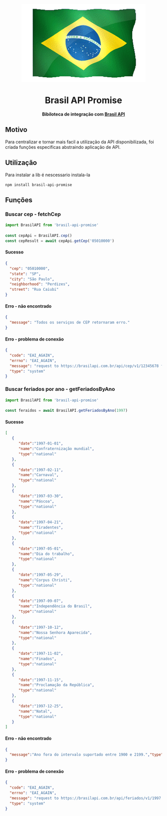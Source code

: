 <div align="center"><img src="./logo.gif"> <h1>Brasil API Promise</h1></div>

<div align="center">
  <p>
    <strong>Bibiloteca de integração com <a href="https://github.com/BrasilAPI/BrasilAPI/">Brasil API</a></strong>
  </p>
</div>

## Motivo
Para centralizar e tornar mais facil a utilização da API disponibilizada, foi criada funções especificas abstraindo aplicação de API.

## Utilização

Para instalar a lib é nescessario instala-la

```npm install brasil-api-promise```

## Funções

### Buscar cep - fetchCep

```javascript
import BrasilAPI from 'brasil-api-promise'

const cepApi = BrasilAPI.cep()
const cepResult = await cepApi.getCep('05010000')

```

#### Sucesso
```json
{
  "cep": "05010000",
  "state": "SP",
  "city": "São Paulo",
  "neighborhood": "Perdizes",
  "street": "Rua Caiubi"
}
```

#### Erro - não encontrado
```json
{
  "message": "Todos os serviços de CEP retornaram erro."
}
```

#### Erro - problema de conexão

```json
{
  "code": "EAI_AGAIN",
  "errno": "EAI_AGAIN",
  "message": "request to https://brasilapi.com.br/api/cep/v1/12345678 failed, reason: getaddrinfo EAI_AGAIN brasilapi.com.br",
  "type": "system"
}
```

### Buscar feriados por ano - getFeriadosByAno

```javascript
import BrasilAPI from 'brasil-api-promise'

const feraidos = await BrasilAPI.getFeriadosByAno(1997)

```

#### Sucesso
```json
[
   {
      "date":"1997-01-01",
      "name":"Confraternização mundial",
      "type":"national"
   },
   {
      "date":"1997-02-11",
      "name":"Carnaval",
      "type":"national"
   },
   {
      "date":"1997-03-30",
      "name":"Páscoa",
      "type":"national"
   },
   {
      "date":"1997-04-21",
      "name":"Tiradentes",
      "type":"national"
   },
   {
      "date":"1997-05-01",
      "name":"Dia do trabalho",
      "type":"national"
   },
   {
      "date":"1997-05-29",
      "name":"Corpus Christi",
      "type":"national"
   },
   {
      "date":"1997-09-07",
      "name":"Independência do Brasil",
      "type":"national"
   },
   {
      "date":"1997-10-12",
      "name":"Nossa Senhora Aparecida",
      "type":"national"
   },
   {
      "date":"1997-11-02",
      "name":"Finados",
      "type":"national"
   },
   {
      "date":"1997-11-15",
      "name":"Proclamação da República",
      "type":"national"
   },
   {
      "date":"1997-12-25",
      "name":"Natal",
      "type":"national"
   }
]
```

#### Erro - não encontrado
```json
{
  "message":"Ano fora do intervalo suportado entre 1900 e 2199.","type":"feriados_range_error","name":"NotFoundError"
}
```

#### Erro - problema de conexão

```json
{
  "code": "EAI_AGAIN",
  "errno": "EAI_AGAIN",
  "message": "request to https://brasilapi.com.br/api/feriados/v1/1997 failed, reason: getaddrinfo EAI_AGAIN brasilapi.com.br",
  "type": "system"
}
```
